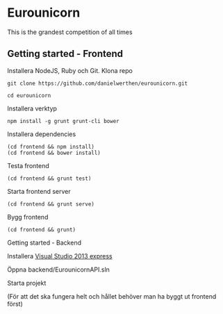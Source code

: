 Eurounicorn
===========

This is the grandest competition of all times

Getting started - Frontend
---------------

Installera NodeJS, Ruby och Git. Klona repo

    git clone https://github.com/danielwerthen/eurounicorn.git
    
    cd eurounicorn
    
Installera verktyp

    npm install -g grunt grunt-cli bower
    
Installera dependencies

    (cd frontend && npm install)
    (cd frontend && bower install)
    
Testa frontend

    (cd frontend && grunt test)
    
Starta frontend server

    (cd frontend && grunt serve)

Bygg frontend

    (cd frontend && grunt)
    
Getting started - Backend

Installera [Visual Studio 2013 express](http://www.visualstudio.com/products/visual-studio-express-vs)

Öppna backend/EurounicornAPI.sln

Starta projekt

(För att det ska fungera helt och hållet behöver man ha byggt ut frontend först)
